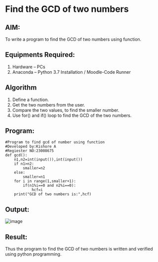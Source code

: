 # Find the GCD of two numbers

## AIM:
To write a program to find the GCD of two numbers using function.

## Equipments Required:
1. Hardware – PCs
2. Anaconda – Python 3.7 Installation / Moodle-Code Runner

## Algorithm
1. Define a function.
2. Get the two numbers from the user.
3. Compare the two values, to find the smaller number.
4. Use for() and if() loop to find the GCD of the two numbers.

## Program:
```
#Program to find gcd of number using function
#Developed by:Kishore A
#Regiester NO:23008675
def gcd():
    n1,n2=int(input()),int(input())
    if n1>n2:
        smaller=n2
    else:
        smaller=n1
    for i in range(1,smaller+1):
        if(n1%i==0 and n2%i==0):
            hcf=i
    print("GCD of two numbers is:",hcf)
```

## Output:
![image](https://github.com/Kishore23008675/GCD-of-two-numbers/assets/144979375/0e6784c9-a266-4bd1-b2e2-e02480913ea2)



## Result:
Thus the program to find the GCD of two numbers is written and verified using python programming.

